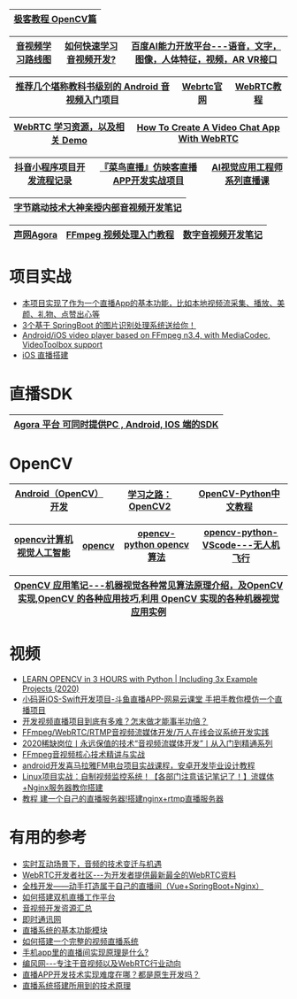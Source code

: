 [极客教程 OpenCV篇](https://geek-docs.com/opencv)|
---|

[音视频学习路线图](https://zhuanlan.zhihu.com/p/150460851)|[如何快速学习音视频开发?](https://zhuanlan.zhihu.com/p/349037814)|[百度AI能力开放平台---语音，文字，图像，人体特征，视频，AR VR接口](https://ai.baidu.com/)|
---|---|---|

[推荐几个堪称教科书级别的 Android 音视频入门项目](https://zhuanlan.zhihu.com/p/138575315)|[Webrtc官网](https://webrtc.org.cn/)|[WebRTC教程](http://www.vue5.com/webrtc/webrtc.html)|
---|--|---|

[WebRTC 学习资源，以及相关 Demo](https://rtcdeveloper.com/t/topic/435)|[How To Create A Video Chat App With WebRTC](https://www.youtube.com/watch?v=DvlyzDZDEq4)|
---|---|

[抖音小程序项目开发流程记录](https://www.kancloud.cn/zs4336/d9q2hezr30i/1687270)|[『菜鸟直播』仿映客直播APP开发实战项目](https://www.cniao5.com/course/10121)|[AI视觉应用工程师系列直播课](https://edu.csdn.net/learn/29546?spm=1002.2001.3001.4157)|
---|---|---|

[字节跳动技术大神亲授内部音视频开发笔记](https://blog.csdn.net/bugyinyin/article/details/115008136?utm_medium=distribute.pc_category.none-task-blog-hot-4.nonecase&dist_request_id=1328270.296.16163681606507485&depth_1-utm_source=distribute.pc_category.none-task-blog-hot-4.nonecase)|
---|

[声网Agora](https://www.agora.io/cn/price)|[FFmpeg 视频处理入门教程](https://www.ruanyifeng.com/blog/2020/01/ffmpeg.html)|[数字音视频开发笔记](https://www.jianshu.com/p/fb089e365e66)|
---|---|---|


#  项目实战
* [本项目实现了作为一个直播App的基本功能，比如本地视频流采集、播放、美颜、礼物、点赞出心等](https://github.com/QiuYeHong90/520Linkee)
* [3个基于 SpringBoot 的图片识别处理系统送给你！](https://developer.51cto.com/art/202008/623120.htm)
* [Android/iOS video player based on FFmpeg n3.4, with MediaCodec, VideoToolbox support](https://github.com/bilibili/ijkplayer)
* [iOS 直播搭建](https://www.jianshu.com/p/d46829ee7aa8)

# 直播SDK

[Agora 平台 可同时提供PC , Android, IOS 端的SDK](https://docs.agora.io/cn/Agora%20Platform/agora_platform?platform=All%20Platforms) |
---|

# OpenCV

[Android（OpenCV）开发](https://www.kancloud.cn/yanzi1225627/android-opencv)|[学习之路：OpenCV2](https://www.kancloud.cn/digest/herbertopencv#/catalog)|[OpenCV-Python中文教程](https://www.kancloud.cn/aollo/aolloopencv)|
---|---|---|


[opencv计算机视觉人工智能](https://www.kancloud.cn/lovenr/pclook)|[opencv](https://www.kancloud.cn/angelzlz/opencv#/catalog)|[opencv-python opencv算法](https://www.kancloud.cn/xs-lion/opencv-1#/catalog)|[opencv-python-VScode---无人机飞行](https://www.kancloud.cn/nice-love/gan-you)|
---|---|---|---|

[OpenCV 应用笔记---机器视觉各种常见算法原理介绍，及OpenCV 实现,OpenCV 的各种应用技巧,利用 OpenCV 实现的各种机器视觉应用实例](https://www.kancloud.cn/digest/usingopencv#/catalog)|
---|



# 视频
* [LEARN OPENCV in 3 HOURS with Python | Including 3x Example Projects (2020)](https://www.youtube.com/watch?v=WQeoO7MI0Bs)
*  [小码哥iOS-Swift开发项目-斗鱼直播APP-网易云课堂 手把手教你模仿一个直播项目](https://study.163.com/course/courseMain.htm?courseId=1003309014&_trace_c_p_k2_=1fa2875b189e406d9c18c27152aa6c7c#/courseDetail?tab=1)
* [开发视频直播项目到底有多难？怎末做才能事半功倍？](https://www.youtube.com/watch?v=gudww0h8kbw)
* [FFmpeg/WebRTC/RTMP音视频流媒体开发/万人在线会议系统开发实践](https://www.bilibili.com/video/BV1wZ4y1u7gq?from=search&seid=9409290589494288789)
* [2020稀缺岗位丨永远保值的技术“音视频流媒体开发”丨从入门到精通系列](https://www.bilibili.com/video/BV1ik4y1q71v/?spm_id_from=333.788.videocard.1)
* [FFmpeg音视频核心技术精讲与实战](https://www.bilibili.com/video/BV1pC4y1W7f3/?spm_id_from=333.788.videocard.0)
* [android开发喜马拉雅FM电台项目实战课程，安卓开发毕业设计教程](https://www.bilibili.com/video/BV1SE411R714/?spm_id_from=333.788.videocard.9)
* [Linux项目实战：自制视频监控系统！【各部门注意该记笔记了！】流媒体+Nginx服务器教你搭建](https://www.bilibili.com/video/BV13Z4y147CY?from=search&seid=9239260046464783180)
* [教程 建一个自己的直播服务器!搭建nginx+rtmp直播服务器](https://www.bilibili.com/video/BV1SJ411k7v2/?spm_id_from=333.788.videocard.10)

# 有用的参考
* [实时互动场景下，音频的技术变迁与机遇](https://www.infoq.cn/article/TSlY6pmXpvfPJjFXi5U6)
* [WebRTC开发者社区---为开发者提供最新最全的WebRTC资料](https://webrtc.ren/catalog?id=1)
* [全栈开发——动手打造属于自己的直播间（Vue+SpringBoot+Nginx）](https://my.oschina.net/u/3325049/blog/997720)
* [如何搭建双机直播工作平台](https://www.bilibili.com/video/BV1Mb41157DN/?spm_id_from=333.788.videocard.11)
* [音视频开发资源汇总](https://www.jianshu.com/p/efa9d065eb2b)
* [即时通讯网](http://www.52im.net/)
* [直播系统的基本功能模块](http://www.dvbcn.com/p/79273.html)
* [如何搭建一个完整的视频直播系统](https://www.zhihu.com/question/42162310)
* [手机app里的直播间实现原理是什么?](https://www.zhihu.com/question/27267425/answer/202075164)
* [编风网---专注于音视频以及WebRTC行业动向](https://www.zhihu.com/people/WebRTC)
* [直播APP开发技术实现难度在哪？都是原生开发吗？](https://www.zhihu.com/question/62877550/answer/376388439?utm_source=wechat_session&utm_medium=social&utm_oi=991812777480134656&utm_content=first)
* [直播系统搭建所用到的技术原理](https://zhuanlan.zhihu.com/p/87841597?utm_source=wechat_session&utm_medium=social&utm_oi=991812777480134656&utm_content=first)

